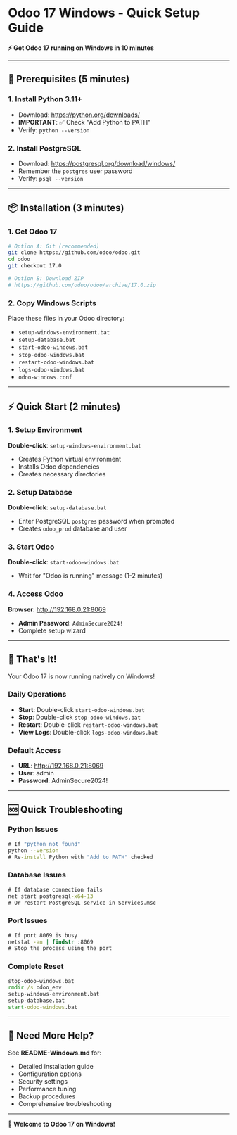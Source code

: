 # Odoo 17 Windows - Quick Setup Guide

**⚡ Get Odoo 17 running on Windows in 10 minutes**

---

## 🚀 Prerequisites (5 minutes)

### 1. Install Python 3.11+
- Download: https://python.org/downloads/
- **IMPORTANT**: ✅ Check "Add Python to PATH"
- Verify: `python --version`

### 2. Install PostgreSQL
- Download: https://postgresql.org/download/windows/
- Remember the `postgres` user password
- Verify: `psql --version`

---

## 📦 Installation (3 minutes)

### 1. Get Odoo 17
```bash
# Option A: Git (recommended)
git clone https://github.com/odoo/odoo.git
cd odoo
git checkout 17.0

# Option B: Download ZIP
# https://github.com/odoo/odoo/archive/17.0.zip
```

### 2. Copy Windows Scripts
Place these files in your Odoo directory:
- `setup-windows-environment.bat`
- `setup-database.bat`  
- `start-odoo-windows.bat`
- `stop-odoo-windows.bat`
- `restart-odoo-windows.bat`
- `logs-odoo-windows.bat`
- `odoo-windows.conf`

---

## ⚡ Quick Start (2 minutes)

### 1. Setup Environment
**Double-click**: `setup-windows-environment.bat`
- Creates Python virtual environment
- Installs Odoo dependencies
- Creates necessary directories

### 2. Setup Database  
**Double-click**: `setup-database.bat`
- Enter PostgreSQL `postgres` password when prompted
- Creates `odoo_prod` database and user

### 3. Start Odoo
**Double-click**: `start-odoo-windows.bat`
- Wait for "Odoo is running" message (1-2 minutes)

### 4. Access Odoo
**Browser**: http://192.168.0.21:8069
- **Admin Password**: `AdminSecure2024!`
- Complete setup wizard

---

## 🎯 That's It! 

Your Odoo 17 is now running natively on Windows!

### Daily Operations
- **Start**: Double-click `start-odoo-windows.bat`
- **Stop**: Double-click `stop-odoo-windows.bat`  
- **Restart**: Double-click `restart-odoo-windows.bat`
- **View Logs**: Double-click `logs-odoo-windows.bat`

### Default Access
- **URL**: http://192.168.0.21:8069
- **User**: admin
- **Password**: AdminSecure2024!

---

## 🆘 Quick Troubleshooting

### Python Issues
```cmd
# If "python not found"
python --version
# Re-install Python with "Add to PATH" checked
```

### Database Issues  
```cmd
# If database connection fails
net start postgresql-x64-13
# Or restart PostgreSQL service in Services.msc
```

### Port Issues
```cmd
# If port 8069 is busy
netstat -an | findstr :8069
# Stop the process using the port
```

### Complete Reset
```cmd
stop-odoo-windows.bat
rmdir /s odoo_env
setup-windows-environment.bat
setup-database.bat
start-odoo-windows.bat
```

---

## 📖 Need More Help?

See **README-Windows.md** for:
- Detailed installation guide
- Configuration options
- Security settings
- Performance tuning
- Backup procedures
- Comprehensive troubleshooting

---

**🎉 Welcome to Odoo 17 on Windows!**